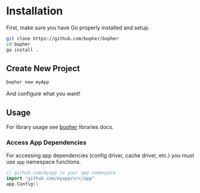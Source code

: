 # Installation

First, make sure you have Go properly installed and setup.

```bash
git clone https://github.com/bopher/bopher
cd bopher
go install .
```

## Create New Project

```bash
bopher new myApp
```

And configure what you want!

## Usage

For library usage see [bopher](https://github.com/bopher) libraries docs.

### Access App Dependencies

For accessing app dependencies (config driver, cache driver, etc.) you must use `app` namespace functions.

```go
// github.com/myapp is your app namespace
import "github.com/myapp/src/app"
app.Config()
```
